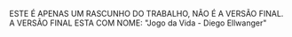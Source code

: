 ESTE É APENAS UM RASCUNHO DO TRABALHO, NÃO É A VERSÃO FINAL. A VERSÃO FINAL ESTA COM NOME: "Jogo da Vida - Diego Ellwanger"
